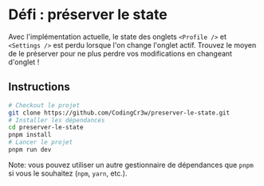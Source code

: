 # Défi : préserver le state

Avec l'implémentation actuelle, le state des onglets `<Profile />` et `<Settings />` est perdu lorsque l'on change l'onglet actif. Trouvez le moyen de le préserver pour ne plus perdre vos modifications en changeant d'onglet !

## Instructions

```sh
# Checkout le projet
git clone https://github.com/CodingCr3w/preserver-le-state.git
# Installer les dépendances
cd preserver-le-state
pnpm install
# Lancer le projet
pnpm run dev
```

Note: vous pouvez utiliser un autre gestionnaire de dépendances que `pnpm` si vous le souhaitez (`npm`, `yarn`, etc.).
